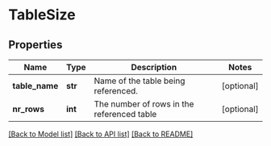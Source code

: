 # TableSize

## Properties
Name | Type | Description | Notes
------------ | ------------- | ------------- | -------------
**table_name** | **str** | Name of the table being referenced. | [optional] 
**nr_rows** | **int** | The number of rows in the referenced table | [optional] 

[[Back to Model list]](../README.md#documentation-for-models) [[Back to API list]](../README.md#documentation-for-api-endpoints) [[Back to README]](../README.md)


